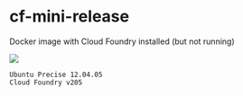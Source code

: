 # cf-mini-release
Docker image with Cloud Foundry installed (but not running)

[![](https://badge.imagelayers.io/tchughesiv/cf-mini-release.svg)](https://imagelayers.io/?images=tchughesiv/cf-mini-release:latest 'Get your own badge on imagelayers.io')

    Ubuntu Precise 12.04.05
    Cloud Foundry v205
